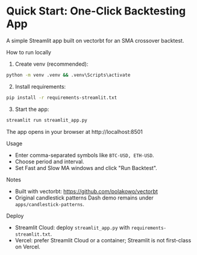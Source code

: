 # Quick Start: One-Click Backtesting App

A simple Streamlit app built on vectorbt for an SMA crossover backtest.

How to run locally

1) Create venv (recommended):
```bash
python -m venv .venv && .venv\Scripts\activate
```

2) Install requirements:
```bash
pip install -r requirements-streamlit.txt
```

3) Start the app:
```bash
streamlit run streamlit_app.py
```

The app opens in your browser at http://localhost:8501

Usage
- Enter comma-separated symbols like `BTC-USD, ETH-USD`.
- Choose period and interval.
- Set Fast and Slow MA windows and click "Run Backtest".

Notes
- Built with vectorbt: https://github.com/polakowo/vectorbt
- Original candlestick patterns Dash demo remains under `apps/candlestick-patterns`.

Deploy
- Streamlit Cloud: deploy `streamlit_app.py` with `requirements-streamlit.txt`.
- Vercel: prefer Streamlit Cloud or a container; Streamlit is not first-class on Vercel.

